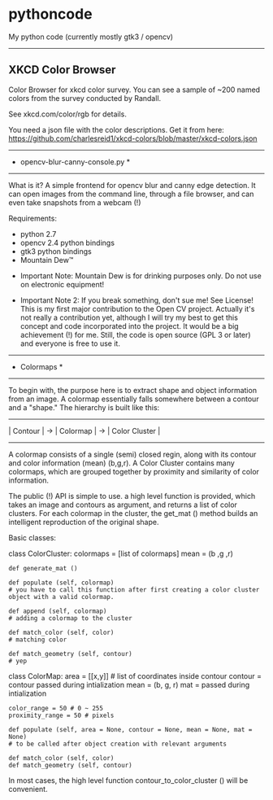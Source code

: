 # pythoncode
My python code (currently mostly gtk3 / opencv)

---------------------------------
XKCD Color Browser
---------------------------------
Color Browser for xkcd color survey. You can see
a sample of ~200 named colors from the survey 
conducted by Randall.

See xkcd.com/color/rgb for details.

You need a json file with the color descriptions.
Get it from here:
https://github.com/charlesreid1/xkcd-colors/blob/master/xkcd-colors.json

---------------------------------
* opencv-blur-canny-console.py *
---------------------------------

What is it?
A simple frontend for opencv blur and canny edge detection. It can open images from the command line, through a file browser, and can even take snapshots from a webcam (!)

Requirements:
 - python 2.7
 - opencv 2.4 python bindings
 - gtk3 python bindings
 - Mountain Dew™

* Important Note: Mountain Dew is for drinking purposes only. Do not use on electronic equipment!

* Important Note 2: If you break something, don't sue me! See License!
This is my first major contribution to the Open CV project. Actually it's not really a contribution yet, although I will try my best to get this concept and code incorporated into the project. It would be a big achievement (!) for me. Still, the code is open source (GPL 3 or later) and everyone is free to use it.

-------------
* Colormaps *
-------------

To begin with, the purpose here is to extract shape and object information from an image. A colormap essentially falls somewhere between a contour and a "shape." The hierarchy is built like this:

-----------        ------------         -----------------
| Contour |   ->   | Colormap |   ->    | Color Cluster |
-----------        ------------         -----------------

A colormap consists of a single (semi) closed regin, along with its contour and color information (mean) (b,g,r).  A Color Cluster contains many colormaps, which are grouped together by proximity and similarity of color information.

The public (!) API is simple to use. a high level function is provided, which takes an image and contours as argument, and returns a list of color clusters. For each colormap in the cluster, the get_mat () method builds an intelligent reproduction of the original shape.

Basic classes:

class ColorCluster:
    colormaps = [list of colormaps]
    mean = (b ,g ,r)
    
    def generate_mat ()
    
    def populate (self, colormap)
    # you have to call this function after first creating a color cluster object with a valid colormap.
    
    def append (self, colormap)
    # adding a colormap to the cluster
    
    def match_color (self, color)
    # matching color
    
    def match_geometry (self, contour)
    # yep


class ColorMap:
    area = [[x,y]] # list of coordinates inside contour
    contour = contour passed during intialization
    mean = (b, g, r)
    mat = passed during intialization

    color_range = 50 # 0 ~ 255
    proximity_range = 50 # pixels

    def populate (self, area = None, contour = None, mean = None, mat = None)
    # to be called after object creation with relevant arguments
    
    def match_color (self, color)
    def match_geometry (self, contour)

In most cases, the high level function contour_to_color_cluster () will be convenient.

